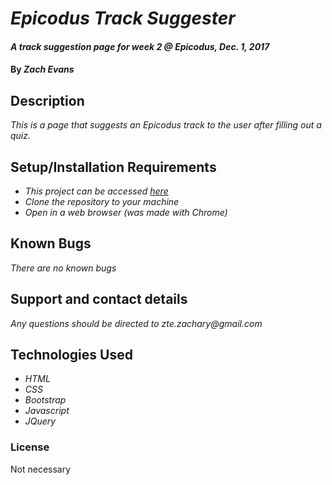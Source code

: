 # _Epicodus Track Suggester_

#### _A track suggestion page for week 2 @ Epicodus, Dec. 1, 2017_

#### By _**Zach Evans**_

## Description

_This is a page that suggests an Epicodus track to the user after filling out a quiz._

## Setup/Installation Requirements

* _This project can be accessed [here](https://github.com/ZEvans1/track-suggester.git)_
* _Clone the repository to your machine_
* _Open in a web browser (was made with Chrome)_

## Known Bugs

_There are no known bugs_

## Support and contact details

_Any questions should be directed to zte.zachary@gmail.com_

## Technologies Used

* _HTML_
* _CSS_
* _Bootstrap_
* _Javascript_
* _JQuery_

### License

Not necessary
